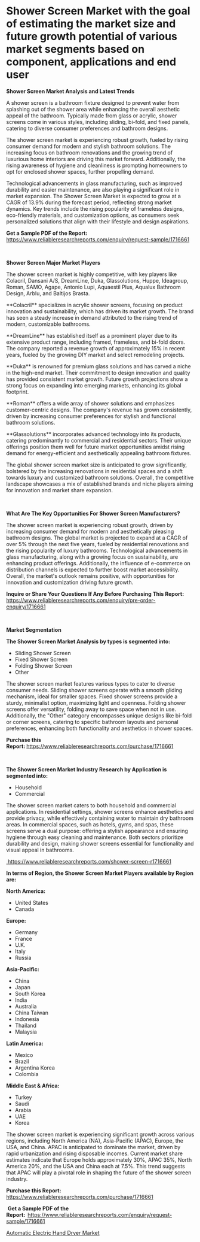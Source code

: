 <p><h1>Shower Screen Market with the goal of estimating the market size and future growth potential of various market segments based on component, applications and end user</h1></p><p><strong>Shower Screen Market Analysis and Latest Trends</strong></p>
<p><p>A shower screen is a bathroom fixture designed to prevent water from splashing out of the shower area while enhancing the overall aesthetic appeal of the bathroom. Typically made from glass or acrylic, shower screens come in various styles, including sliding, bi-fold, and fixed panels, catering to diverse consumer preferences and bathroom designs.</p><p>The shower screen market is experiencing robust growth, fueled by rising consumer demand for modern and stylish bathroom solutions. The increasing focus on bathroom renovations and the growing trend of luxurious home interiors are driving this market forward. Additionally, the rising awareness of hygiene and cleanliness is prompting homeowners to opt for enclosed shower spaces, further propelling demand.</p><p>Technological advancements in glass manufacturing, such as improved durability and easier maintenance, are also playing a significant role in market expansion. The Shower Screen Market is expected to grow at a CAGR of 13.9% during the forecast period, reflecting strong market dynamics. Key trends include the rising popularity of frameless designs, eco-friendly materials, and customization options, as consumers seek personalized solutions that align with their lifestyle and design aspirations.</p></p>
<p><strong>Get a Sample PDF of the Report:&nbsp;</strong> <a href="https://www.reliableresearchreports.com/enquiry/request-sample/1716661?utm_campaign=3022&utm_medium=2&utm_source=Github&utm_content=ia&utm_term=05042025&utm_id=shower-screen">https://www.reliableresearchreports.com/enquiry/request-sample/1716661</a></p>
<p>&nbsp;</p>
<p><strong>Shower Screen Major Market Players</strong></p>
<p><p>The shower screen market is highly competitive, with key players like Colacril, Dansani A/S, DreamLine, Duka, Glassolutions, Huppe, Ideagroup, Roman, SAMO, Agape, Antonio Lupi, Aquaestil Plus, Aqualux Bathroom Design, Arblu, and Baltijos Brasta.</p><p>**Colacril** specializes in acrylic shower screens, focusing on product innovation and sustainability, which has driven its market growth. The brand has seen a steady increase in demand attributed to the rising trend of modern, customizable bathrooms.</p><p>**DreamLine** has established itself as a prominent player due to its extensive product range, including framed, frameless, and bi-fold doors. The company reported a revenue growth of approximately 15% in recent years, fueled by the growing DIY market and select remodeling projects.</p><p>**Duka** is renowned for premium glass solutions and has carved a niche in the high-end market. Their commitment to design innovation and quality has provided consistent market growth. Future growth projections show a strong focus on expanding into emerging markets, enhancing its global footprint.</p><p>**Roman** offers a wide array of shower solutions and emphasizes customer-centric designs. The company's revenue has grown consistently, driven by increasing consumer preferences for stylish and functional bathroom solutions.</p><p>**Glassolutions** incorporates advanced technology into its products, catering predominantly to commercial and residential sectors. Their unique offerings position them well for future market opportunities amidst rising demand for energy-efficient and aesthetically appealing bathroom fixtures.</p><p>The global shower screen market size is anticipated to grow significantly, bolstered by the increasing renovations in residential spaces and a shift towards luxury and customized bathroom solutions. Overall, the competitive landscape showcases a mix of established brands and niche players aiming for innovation and market share expansion.</p></p>
<p>&nbsp;</p>
<p><strong>What Are The Key Opportunities For Shower Screen Manufacturers?</strong></p>
<p><p>The shower screen market is experiencing robust growth, driven by increasing consumer demand for modern and aesthetically pleasing bathroom designs. The global market is projected to expand at a CAGR of over 5% through the next five years, fueled by residential renovations and the rising popularity of luxury bathrooms. Technological advancements in glass manufacturing, along with a growing focus on sustainability, are enhancing product offerings. Additionally, the influence of e-commerce on distribution channels is expected to further boost market accessibility. Overall, the market's outlook remains positive, with opportunities for innovation and customization driving future growth.</p></p>
<p><strong>Inquire or Share Your Questions If Any Before Purchasing This Report:</strong> <a href="https://www.reliableresearchreports.com/enquiry/pre-order-enquiry/1716661?utm_campaign=3022&utm_medium=2&utm_source=Github&utm_content=ia&utm_term=05042025&utm_id=shower-screen">https://www.reliableresearchreports.com/enquiry/pre-order-enquiry/1716661</a></p>
<p>&nbsp;</p>
<p><strong>Market Segmentation</strong></p>
<p><strong>The Shower Screen Market Analysis by types is segmented into:</strong></p>
<p><ul><li>Sliding Shower Screen</li><li>Fixed Shower Screen</li><li>Folding Shower Screen</li><li>Other</li></ul></p>
<p><p>The shower screen market features various types to cater to diverse consumer needs. Sliding shower screens operate with a smooth gliding mechanism, ideal for smaller spaces. Fixed shower screens provide a sturdy, minimalist option, maximizing light and openness. Folding shower screens offer versatility, folding away to save space when not in use. Additionally, the "Other" category encompasses unique designs like bi-fold or corner screens, catering to specific bathroom layouts and personal preferences, enhancing both functionality and aesthetics in shower spaces.</p></p>
<p><strong>Purchase this Report:&nbsp;</strong><a href="https://www.reliableresearchreports.com/purchase/1716661?utm_campaign=3022&utm_medium=2&utm_source=Github&utm_content=ia&utm_term=05042025&utm_id=shower-screen">https://www.reliableresearchreports.com/purchase/1716661</a></p>
<p>&nbsp;</p>
<p><strong>The Shower Screen Market Industry Research by Application is segmented into:</strong></p>
<p><ul><li>Household</li><li>Commercial</li></ul></p>
<p><p>The shower screen market caters to both household and commercial applications. In residential settings, shower screens enhance aesthetics and provide privacy, while effectively containing water to maintain dry bathroom areas. In commercial spaces, such as hotels, gyms, and spas, these screens serve a dual purpose: offering a stylish appearance and ensuring hygiene through easy cleaning and maintenance. Both sectors prioritize durability and design, making shower screens essential for functionality and visual appeal in bathrooms.</p></p>
<p><a href="https://www.reliableresearchreports.com/shower-screen-r1716661?utm_campaign=3022&utm_medium=2&utm_source=Github&utm_content=ia&utm_term=05042025&utm_id=shower-screen">&nbsp;https://www.reliableresearchreports.com/shower-screen-r1716661</a></p>
<p><strong>In terms of Region, the Shower Screen Market Players available by Region are:</strong></p>
<p>
    <p> <strong> North America: </strong>
        <ul>
            <li>United States</li>
            <li>Canada</li>
        </ul>
        </p> 
    <p> <strong> Europe: </strong>
        <ul>
            <li>Germany</li>
            <li>France</li>
            <li>U.K.</li>
            <li>Italy</li>
            <li>Russia</li>
        </ul>
        </p> 
    <p> <strong> Asia-Pacific: </strong>
        <ul>
            <li>China</li>
            <li>Japan</li>
            <li>South Korea</li>
            <li>India</li>
            <li>Australia</li>
            <li>China Taiwan</li>
            <li>Indonesia</li>
            <li>Thailand</li>
            <li>Malaysia</li>
        </ul>
        </p> 
    <p> <strong> Latin America: </strong>
        <ul>
            <li>Mexico</li>
            <li>Brazil</li>
            <li>Argentina Korea</li>
            <li>Colombia</li>
        </ul>
        </p> 
    <p> <strong> Middle East & Africa: </strong>
        <ul>
            <li>Turkey</li>
            <li>Saudi</li>
            <li>Arabia</li>
            <li>UAE</li>
            <li>Korea</li>
        </ul>
    </p>
    </p>
<p><p>The shower screen market is experiencing significant growth across various regions, including North America (NA), Asia-Pacific (APAC), Europe, the USA, and China. APAC is anticipated to dominate the market, driven by rapid urbanization and rising disposable incomes. Current market share estimates indicate that Europe holds approximately 30%, APAC 35%, North America 20%, and the USA and China each at 7.5%. This trend suggests that APAC will play a pivotal role in shaping the future of the shower screen industry.</p></p>
<p><strong>Purchase this Report: </strong><a href="https://www.reliableresearchreports.com/purchase/1716661?utm_campaign=3022&utm_medium=2&utm_source=Github&utm_content=ia&utm_term=05042025&utm_id=shower-screen">https://www.reliableresearchreports.com/purchase/1716661</a></p>
<p>&nbsp;<strong>Get a Sample PDF of the Report:&nbsp;&nbsp;</strong><a href="https://www.reliableresearchreports.com/enquiry/request-sample/1716661?utm_campaign=3022&utm_medium=2&utm_source=Github&utm_content=ia&utm_term=05042025&utm_id=shower-screen">https://www.reliableresearchreports.com/enquiry/request-sample/1716661</a></p>
<p><strong></strong></p>
<p><p><a href="https://github.com/miottaredlin79/Market-Research-Report-List-1/blob/main/automatic-electric-hand-dryer-market.md?utm_campaign=3022&utm_medium=2&utm_source=Github&utm_content=ia&utm_term=05042025&utm_id=shower-screen">Automatic Electric Hand Dryer Market</a></p></p>